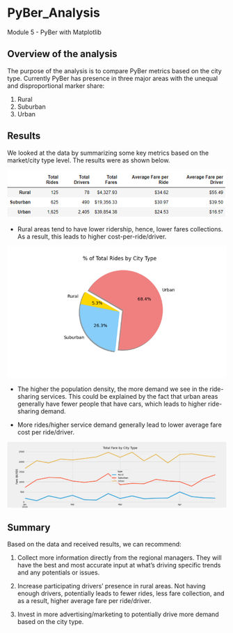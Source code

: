 # PyBer_Analysis
Module 5 - PyBer with Matplotlib

 
## Overview of the analysis

The purpose of the analysis is to compare PyBer metrics based on the city type. Currently PyBer has presence in three major areas with the unequal and disproportional marker share:
1. Rural
2. Suburban
3. Urban



## Results

We looked at the data by summarizing some key metrics based on the market/city type level. The results were as shown below.


![](https://github.com/jojobear2020/PyBer_Analysis/blob/master/Analysis/pyber_summary_df.PNG)

 
* Rural areas tend to have lower ridership, hence, lower fares collections. As a result, this leads to higher cost-per-ride/driver.

![](https://github.com/jojobear2020/PyBer_Analysis/blob/master/Analysis/Fig6.png)



* The higher the population density, the more demand we see in the ride-sharing services. This could be explained by the fact that urban areas generally have fewer people that have cars, which leads to higher ride-sharing demand. 

* More rides/higher service demand generally lead to lower average fare cost per ride/driver.


 ![](https://github.com/jojobear2020/PyBer_Analysis/blob/master/Analysis/pyber_fare_summary.png)
 



## Summary

Based on the data and received results, we can recommend:

1.	Collect more information directly from the regional managers. They will have the best and most accurate input at what’s driving specific trends and any potentials or issues.

2.	Increase participating drivers’ presence in rural areas. Not having enough drivers, potentially leads to fewer rides, less fare collection, and as a result, higher average fare per ride/driver.

3.	Invest in more advertising/marketing to potentially drive more demand based on the city type.
   

